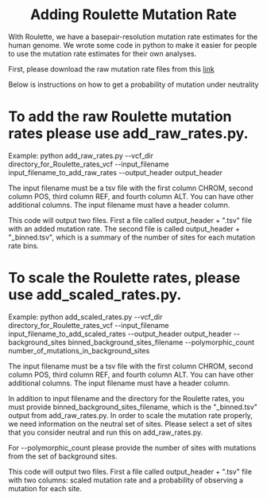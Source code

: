 <h1 align="center"> Adding Roulette Mutation Rate </h1>

With Roulette, we have a basepair-resolution mutation rate estimates for the human genome. We wrote some code in python to make it easier for people to use the mutation rate estimates for their own analyses.

First, please download the raw mutation rate files from this [link](http://genetics.bwh.harvard.edu/downloads/Vova/Roulette/)


Below is instructions on how to get a probability of mutation under neutrality

# To add the raw Roulette mutation rates please use add_raw_rates.py.

Example:
  python add_raw_rates.py --vcf_dir directory_for_Roulette_rates_vcf --input_filename input_filename_to_add_raw_rates --output_header output_header
  
The input filename must be a tsv file with the first column CHROM, second column POS, third column REF, and fourth column ALT. You can have other additional columns. The input filename must have a header column.

This code will output two files. First a file called output_header + ".tsv" file with an added mutation rate. The second file is called output_header + "_binned.tsv", which is a summary of the number of sites for each mutation rate bins.


# To scale the Roulette rates, please use add_scaled_rates.py.

Example:
  python add_scaled_rates.py --vcf_dir directory_for_Roulette_rates_vcf --input_filename input_filename_to_add_scaled_rates --output_header output_header --background_sites binned_background_sites_filename --polymorphic_count number_of_mutations_in_background_sites
  
The input filename must be a tsv file with the first column CHROM, second column POS, third column REF, and fourth column ALT. You can have other additional columns. The input filename must have a header column.

In addition to input filename and the directory for the Roulette rates, you must provide binned_background_sites_filename, which is the "_binned.tsv" output from add_raw_rates.py. In order to scale the mutation rate properly, we need information on the neutral set of sites. Please select a set of sites that you consider neutral and run this on add_raw_rates.py.

For --polymorphic_count please provide the number of sites with mutations from the set of background sites.

This code will output two files. First a file called output_header + ".tsv" file with two columns: scaled mutation rate and a probability of observing a mutation for each site.
